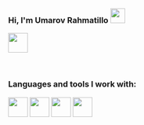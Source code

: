 ### Hi, I'm Umarov Rahmatillo <img style="width:30px" src="https://media0.giphy.com/media/gM5qFksULw54NMWyry/giphy.gif?cid=ecf05e47xgane8br5f7ezw1zegnqhsivb3caanklkc2oteq4&ep=v1_stickers_search&rid=giphy.gif&ct=s" />


<a href="https://t.me/Rahmatillo1908"><img width="40px" src="https://static.vecteezy.com/system/resources/previews/017/221/839/original/telegram-logo-transparent-free-png.png" /></a>

<br/>

### Languages and tools I work with:
<code><img src="https://avatars.mds.yandex.net/i?id=a24a945972f4dc64f7a4399c277f6be98f2c8f85-9229079-images-thumbs&n=13" width="40px" /></code>
<code><img src="https://avatars.mds.yandex.net/i?id=38963e15e334091cc843bbc6e0fef9d9051bc57c-8497235-images-thumbs&n=13" width="40px" /></code>
<code><img src="https://avatars.mds.yandex.net/i?id=011815a782b08e90fa49bc92c5906346bb0a7571-9847509-images-thumbs&n=13" width="40px" /></code>
<code><img src="https://avatars.mds.yandex.net/i?id=19427e719f7eda357336338835749144a3035850-8907325-images-thumbs&n=13" width="40px" /></code>
